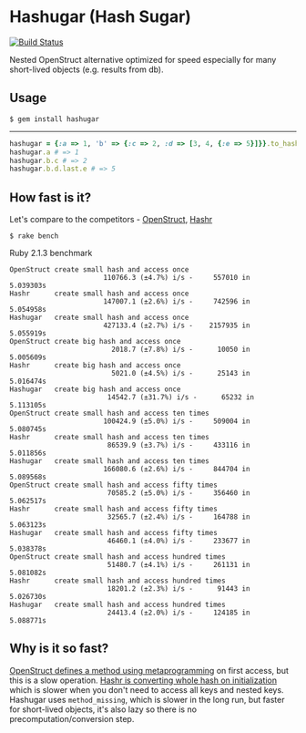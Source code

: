 Hashugar (Hash Sugar)
=====================

[![Build Status](https://secure.travis-ci.org/jsuchal/hashugar.png)](http://travis-ci.org/jsuchal/hashugar)

Nested OpenStruct alternative optimized for speed especially for many short-lived objects (e.g. results from db).


Usage
-----

`$ gem install hashugar`

-----
```ruby
hashugar = {:a => 1, 'b' => {:c => 2, :d => [3, 4, {:e => 5}]}}.to_hashugar
hashugar.a # => 1
hashugar.b.c # => 2
hashugar.b.d.last.e # => 5
```

How fast is it?
---------------

Let's compare to the competitors - [OpenStruct](http://www.ruby-doc.org/stdlib-1.9.3/libdoc/ostruct/rdoc/OpenStruct.html), [Hashr](https://github.com/svenfuchs/hashr)

`$ rake bench`

Ruby 2.1.3 benchmark

```
OpenStruct create small hash and access once
                       110766.3 (±4.7%) i/s -     557010 in   5.039303s
Hashr      create small hash and access once
                       147007.1 (±2.6%) i/s -     742596 in   5.054958s
Hashugar   create small hash and access once
                       427133.4 (±2.7%) i/s -    2157935 in   5.055919s
OpenStruct create big hash and access once
                         2018.7 (±7.8%) i/s -      10050 in   5.005609s
Hashr      create big hash and access once
                         5021.0 (±4.5%) i/s -      25143 in   5.016474s
Hashugar   create big hash and access once
                        14542.7 (±31.7%) i/s -      65232 in   5.113105s
OpenStruct create small hash and access ten times
                       100424.9 (±5.0%) i/s -     509004 in   5.080745s
Hashr      create small hash and access ten times
                        86539.9 (±3.7%) i/s -     433116 in   5.011856s
Hashugar   create small hash and access ten times
                       166080.6 (±2.6%) i/s -     844704 in   5.089568s
OpenStruct create small hash and access fifty times
                        70585.2 (±5.0%) i/s -     356460 in   5.062517s
Hashr      create small hash and access fifty times
                        32565.7 (±2.4%) i/s -     164788 in   5.063123s
Hashugar   create small hash and access fifty times
                        46460.1 (±4.0%) i/s -     233677 in   5.038378s
OpenStruct create small hash and access hundred times
                        51480.7 (±4.1%) i/s -     261131 in   5.081082s
Hashr      create small hash and access hundred times
                        18201.2 (±2.3%) i/s -      91443 in   5.026730s
Hashugar   create small hash and access hundred times
                        24413.4 (±2.0%) i/s -     124185 in   5.088771s
```

Why is it so fast?
------------------

[OpenStruct defines a method using metaprogramming](https://github.com/ruby/ruby/blob/trunk/lib/ostruct.rb#L166-L173) on first access, but this is a slow operation. [Hashr is converting whole hash on initialization](https://github.com/svenfuchs/hashr/blob/master/lib/hashr.rb#L102-L114) which is slower when you don't need to access all keys and nested keys. Hashugar uses `method_missing`, which is slower in the long run, but faster for short-lived objects, it's also lazy so there is no precomputation/conversion step.
